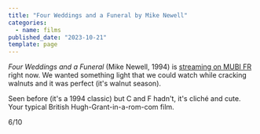 ```yaml
---
title: "Four Weddings and a Funeral by Mike Newell"
categories:
  - name: films
published_date: "2023-10-21"
template: page
---
```


_Four Weddings and a Funeral_ (Mike Newell, 1994) is [streaming on MUBI FR](https://mubi.com/en/fr/films/four-weddings-and-a-funeral) right now. We wanted something light that we could watch while cracking walnuts and it was perfect (it's walnut season).

Seen before (it's a 1994 classic) but C and F hadn't, it's cliché and cute. Your typical British Hugh-Grant-in-a-rom-com film.

6/10
